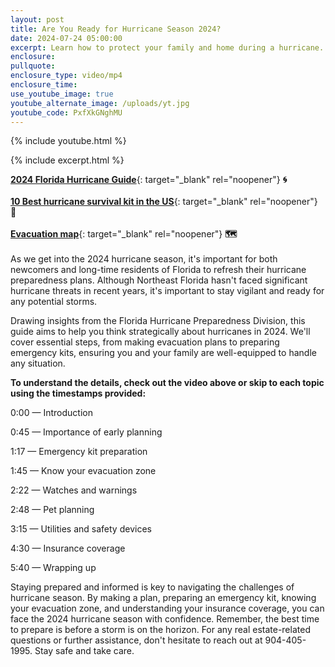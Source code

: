 ```yaml
---
layout: post
title: Are You Ready for Hurricane Season 2024?
date: 2024-07-24 05:00:00
excerpt: Learn how to protect your family and home during a hurricane.
enclosure:
pullquote:
enclosure_type: video/mp4
enclosure_time:
use_youtube_image: true
youtube_alternate_image: /uploads/yt.jpg
youtube_code: PxfXkGNghMU
---
```

{% include youtube.html %}

{% include excerpt.html %}

[**2024 Florida Hurricane Guide**](https://www.floridadisaster.org/globalassets/fdem-hurricane-guide-2024.pdf){: target="_blank" rel="noopener"} **🌀**<br><br>[**10 Best hurricane survival kit in the US**](https://www.bestproductsreviews.com/hurricane-survival-kit?targetid=kwd-2276543571774&amp;matchtype=b&amp;device=c&amp;campaignid=21032231981&amp;creative=691234674712&amp;adgroupid=159802009435&amp;feeditemid=&amp;loc_physical_ms=9192396&amp;loc_interest_ms=&amp;network=g&amp;devicemodel=&amp;placement=&amp;keyword=$hurricane-survival-kit&amp;target=&amp;aceid=&amp;adposition=&amp;trackid=us_all_top_1_1&amp;mId=407-132-4411&amp;trackOld=true&amp;gad_source=1&amp;gclid=Cj0KCQjwv7O0BhDwARIsAC0sjWP8PkoyiL5rHzRjsPsGt4W_7J8eD0j-40lUZpcTGRfDn0Q7B5dfh6oaAjsjEALw_wcB){: target="_blank" rel="noopener"}  **🎒**<br><br>[**Evacuation map**](https://prnt.sc/HV_aC_AYJuOu){: target="_blank" rel="noopener"} **🗺️**<br><br>As we get into the 2024 hurricane season, it's important for both newcomers and long-time residents of Florida to refresh their hurricane preparedness plans. Although Northeast Florida hasn't faced significant hurricane threats in recent years, it's important to stay vigilant and ready for any potential storms.

Drawing insights from the Florida Hurricane Preparedness Division, this guide aims to help you think strategically about hurricanes in 2024. We'll cover essential steps, from making evacuation plans to preparing emergency kits, ensuring you and your family are well-equipped to handle any situation.

**To understand the details, check out the video above or skip to each topic using the timestamps provided:**

0:00 — Introduction

0:45 — Importance of early planning

1:17 — Emergency kit preparation

1:45 — Know your evacuation zone

2:22 — Watches and warnings

2:48 — Pet planning

3:15 — Utilities and safety devices

4:30 — Insurance coverage

5:40 — Wrapping up

Staying prepared and informed is key to navigating the challenges of hurricane season. By making a plan, preparing an emergency kit, knowing your evacuation zone, and understanding your insurance coverage, you can face the 2024 hurricane season with confidence. Remember, the best time to prepare is before a storm is on the horizon. For any real estate-related questions or further assistance, don't hesitate to reach out at 904-405-1995. Stay safe and take care.
